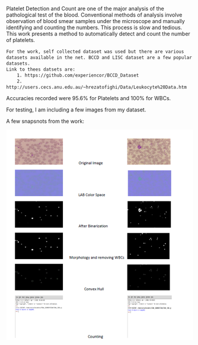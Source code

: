 Platelet Detection and Count are one of the major analysis of the pathological test of the blood. Conventional methods of analysis involve observation of blood smear samples under the microscope and manually identifying and counting the numbers. This process is slow and tedious. This work presents a method to automatically detect and count the number of platelets.

    For the work, self collected dataset was used but there are various datasets available in the net. BCCD and LISC dataset are a few popular datasets.
	Link to thees datsets are: 
		1. https://github.com/experiencor/BCCD_Dataset
		2. http://users.cecs.anu.edu.au/~hrezatofighi/Data/Leukocyte%20Data.htm
		
Accuracies recorded were 95.6% for Platelets and 100% for WBCs.

For testing, I am including a few images from my dataset.

A few snapsnots from the work:

![Snapshot](https://github.com/Souravjyoti/Platelets-and-WBC-detection-and-count-from-blood-smear-images./blob/master/Snapshots/Screenshot%20(52).png)


